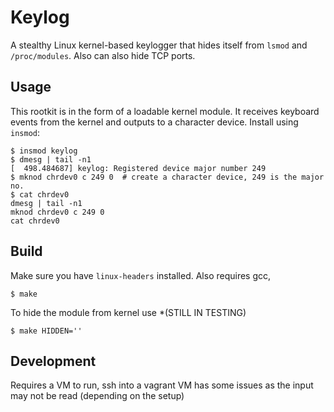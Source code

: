 # Keylog

A stealthy Linux kernel-based keylogger that hides itself from `lsmod` and
`/proc/modules`. Also can also hide TCP ports.

## Usage
This rootkit is in the form of a loadable kernel module. It receives keyboard
events from the kernel and outputs to a character device. Install using
`insmod`:

```console
$ insmod keylog
$ dmesg | tail -n1
[  498.484687] keylog: Registered device major number 249
$ mknod chrdev0 c 249 0  # create a character device, 249 is the major no.
$ cat chrdev0
dmesg | tail -n1
mknod chrdev0 c 249 0
cat chrdev0
```

## Build
Make sure you have `linux-headers` installed. Also requires gcc, 

```console
$ make
```

To hide the module from kernel use *(STILL IN TESTING)

```console
$ make HIDDEN=''
```

## Development
Requires a VM to run, ssh into a vagrant VM has some issues as the input may not be read (depending on the setup)
